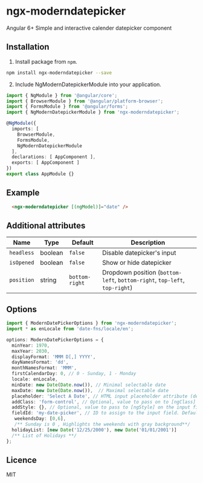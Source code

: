 # ngx-moderndatepicker

Angular 6+ Simple and interactive calender datepicker component

## Installation

1. Install package from `npm`.

```sh
npm install ngx-moderndatepicker --save
```

2. Include NgModernDatepickerModule into your application.

```ts
import { NgModule } from '@angular/core';
import { BrowserModule } from '@angular/platform-browser';
import { FormsModule } from '@angular/forms';
import { NgModernDatepickerModule } from 'ngx-moderndatepicker';

@NgModule({
  imports: [
    BrowserModule,
    FormsModule,
    NgModernDatepickerModule
  ],
  declarations: [ AppComponent ],
  exports: [ AppComponent ]
})
export class AppModule {}
```

## Example
```html
  <ngx-moderndatepicker [(ngModel)]="date" />
```

## Additional attributes
|Name|Type|Default|Description|
| --- | --- | --- | --- |
|`headless`|boolean|`false`|Disable datepicker's input|
|`isOpened`|boolean|`false`|Show or hide datepicker|
|`position`|string|`bottom-right`|Dropdown position (`bottom-left`, `bottom-right`, `top-left`, `top-right`)|

## Options
```ts
import { ModernDatePickerOptions } from 'ngx-moderndatepicker';
import * as enLocale from 'date-fns/locale/en';

options: ModernDatePickerOptions = {
  minYear: 1970,
  maxYear: 2030,
  displayFormat: 'MMM D[,] YYYY',
  dayNamesFormat: 'dd',
  monthNamesFormat: 'MMM',
  firstCalendarDay: 0, // 0 - Sunday, 1 - Monday
  locale: enLocale,
  minDate: new Date(Date.now()), // Minimal selectable date
  maxDate: new Date(Date.now()),  // Maximal selectable date
  placeholder: 'Select A Date', // HTML input placeholder attribute (default: '')
  addClass: 'form-control', // Optional, value to pass on to [ngClass] on the input field
  addStyle: {}, // Optional, value to pass to [ngStyle] on the input field
  fieldId: 'my-date-picker', // ID to assign to the input field. Defaults to datepicker-<counter>
   weekendsDay: [0,6],
   /** Sunday is 0 , Highlights the weekends with gray background**/
  holidayList: [new Date('12/25/2000'), new Date('01/01/2001')]
  /** List of Holidays **/
};
```

## Licence

MIT
